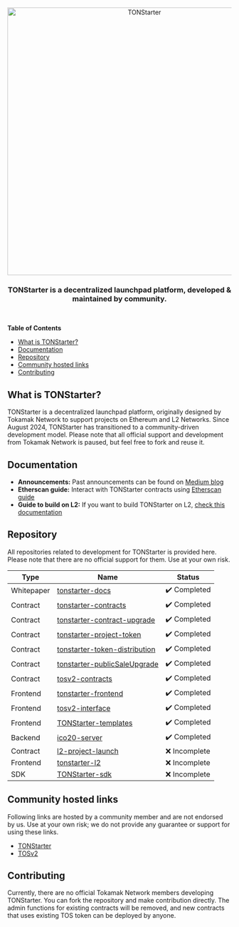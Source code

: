 <div align="center">
  <br />
  <br />
  <a href="https://tonstarter.tokamak.network"><img alt="TONStarter" src="https://tonstarter.tokamak.network/static/media/fld_bi_gray.bec69ff3.svg" width=600></a>
  <br />
  <h3>TONStarter is a decentralized launchpad platform, developed & maintained by community.</h3>
  <br />
</div>

**Table of Contents**
- [What is TONStarter?](#what-is-tonstarter)
- [Documentation](#documentation)
- [Repository](#repository)
- [Community hosted links](#community-hosted-links)
- [Contributing](#contributing)

## What is TONStarter?
TONStarter is a decentralized launchpad platform, originally designed by Tokamak Network to support projects on Ethereum and L2 Networks. Since August 2024, TONStarter has transitioned to a community-driven development model. Please note that all official support and development from Tokamak Network is paused, but feel free to fork and reuse it.

## Documentation
- **Announcements:** Past announcements can be found on [Medium blog](https://medium.com/tokamak-network/search?q=tonstarter)
- **Etherscan guide:** Interact with TONStarter contracts using [Etherscan guide](./docs/EN/readme.md)
- **Guide to build on L2:** If you want to build TONStarter on L2, [check this documentation](https://github.com/tokamak-network/l2-project-launch/tree/main/doc)

## Repository
All repositories related to development for TONStarter is provided here. Please note that there are no official support for them. Use at your own risk.  

| Type     | Name |Status                        |
|----------|------|-------------------------------|
|     Whitepaper    |   [tonstarter-docs](https://github.com/tokamak-network/tonstarter-docs)      |  :heavy_check_mark: Completed 
| Contract |  [tonstarter-contracts](https://github.com/tokamak-network/tonstarter-contracts)|  :heavy_check_mark: Completed
|     Contract    |   [tonstarter-contract-upgrade](https://github.com/tokamak-network/tonstarter-contract-upgrade)         | :heavy_check_mark: Completed
|     Contract    |   [tonstarter-project-token](https://github.com/tokamak-network/tonstarter-project-token)         |  :heavy_check_mark: Completed
|     Contract    |   [tonstarter-token-distribution](https://github.com/tokamak-network/tonstarter-token-distribution)         | :heavy_check_mark: Completed
|     Contract    |   [tonstarter-publicSaleUpgrade](https://github.com/tokamak-network/tonstarter-publicSaleUpgrade)   |   :heavy_check_mark: Completed
|     Contract    |   [tosv2-contracts](https://github.com/tokamak-network/tosv2-contracts)        |   :heavy_check_mark: Completed
|     Frontend    |   [tonstarter-frontend](https://github.com/tokamak-network/tonstarter-frontend)        |  :heavy_check_mark: Completed
|     Frontend    |   [tosv2-interface](https://github.com/tokamak-network/tosv2-interface)         |    :heavy_check_mark: Completed
|     Frontend    |   [TONStarter-templates](https://github.com/tokamak-network/TONStarter-templates)         |  :heavy_check_mark: Completed
|     Backend    |   [ico20-server](https://github.com/tokamak-network/ico20-server)      | :heavy_check_mark: Completed
|     Contract    |   [l2-project-launch](https://github.com/tokamak-network/l2-project-launch)      |  :x: Incomplete
|     Frontend    |   [tonstarter-l2](https://github.com/tokamak-network/tonstarter-l2)         |  :x: Incomplete
|     SDK    |   [TONStarter-sdk](https://github.com/tokamak-network/TONStarter-sdk)          |  :x: Incomplete

## Community hosted links
Following links are hosted by a community member and are not endorsed by us. Use at your own risk; we do not provide any guarantee or support for using these links.  
- [TONStarter]()
- [TOSv2]()


## Contributing
Currently, there are no official Tokamak Network members developing TONStarter. You can fork the repository and make contribution directly. The admin functions for existing contracts will be removed, and new contracts that uses existing TOS token can be deployed by anyone. 
